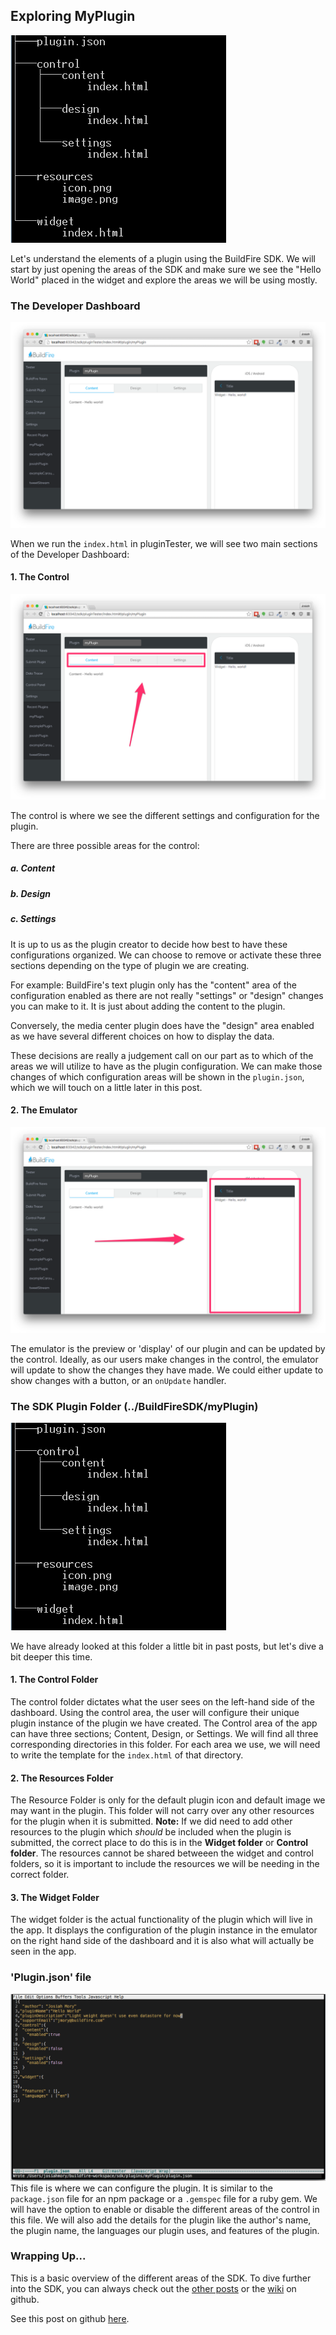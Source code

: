## Exploring MyPlugin

![myPlugin tree](./myPlugin_tree.png)

Let's understand the elements of a plugin using the BuildFire SDK. We will start by just opening the areas of the SDK and make sure we see the "Hello World" placed in the widget and explore the areas we will be using mostly.

### The Developer Dashboard

![Developer Dashboard](./dashboard.png)

When we run the <code>index.html</code> in pluginTester, we will see two main sections of the Developer Dashboard:

#### 1. The Control

![Control Section on Developer Dashboard](./dashboard_control.png)

The control is where we see the different settings and configuration for the plugin.

There are three possible areas for the control:

##### a. Content

##### b. Design

##### c. Settings

It is up to us as the plugin creator to decide how best to have these configurations organized. We can choose to remove or activate these three sections depending on the type of plugin we are creating.

For example: BuildFire's text plugin only has the "content" area of the configuration enabled as there are not really "settings" or "design" changes you can make to it. It is just about adding the content to the plugin.

Conversely, the media center plugin does have the "design" area enabled as we have several different choices on how to display the data.

These decisions are really a judgement call on our part as to which of the areas we will utilize to have as the plugin configuration. We can make those changes of which configuration areas will be shown in the <code>plugin.json</code>, which we will touch on a little later in this post.

#### 2. The Emulator

![Emulator Section on Developer Dashboard](./dashboard_emulator.png)

The emulator is the preview or 'display' of our plugin and can be updated by the control. Ideally, as our users make changes in the control, the emulator will update to show the changes they have made. We could either update to show changes with a button, or an <code>onUpdate</code> handler.

### The SDK Plugin Folder (../BuildFireSDK/myPlugin)

![myPlugin tree](./myPlugin_tree.png)

We have already looked at this folder a little bit in past posts, but let's dive a bit deeper this time. 

#### 1. The Control Folder
The control folder dictates what the user sees on the left-hand side of the dashboard. Using the control area, the user will configure their unique plugin instance of the plugin we have created. The Control area of the app can have three sections; Content, Design, or Settings. We will find all three corresponding directories in this folder. For each area we use, we will need to write the template for the <code>index.html</code> of that directory.

#### 2. The Resources Folder
The Resource Folder is only for the default plugin icon and default image we may want in the plugin. This folder will not carry over any other resources for the plugin when it is submitted. **Note:** If we did need to add other resources to the plugin which *should* be included when the plugin is submitted, the correct place to do this is in the **Widget folder** or **Control folder**. The resources cannot be shared betweeen the widget and control folders, so it is important to include the resources we will be needing in the correct folder. 

#### 3. The Widget Folder
The widget folder is the actual functionality of the plugin which will live in the app. It displays the configuration of the plugin instance in the emulator on the right hand side of the dashboard and it is also what will actually be seen in the app. 

### 'Plugin.json' file

!['Plugin.json' file sample](./plugindotjson.png)
This file is where we can configure the plugin. It is similar to the <code>package.json</code> file for an npm package or a <code>.gemspec</code> file for a ruby gem. We will have the option to enable or disable the different areas of the control in this file. We will also add the details for the plugin like the author's name, the plugin name, the languages our plugin uses, and features of the plugin.

### Wrapping Up...
This is a basic overview of the different areas of the SDK. To dive further into the SDK, you can always check out the [other posts](http://buildfire.com/category/developer/) or the [wiki](https://github.com/BuildFire/sdk/wiki) on github.

See this post on github [here]().
